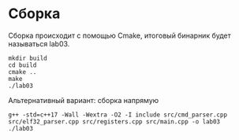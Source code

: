 # Сборка

Сборка происходит с помощью Cmake, итоговый бинарник будет называться lab03.

```
mkdir build
cd build
cmake ..
make
./lab03
```

Альтернативный вариант: сборка напрямую

```
g++ -std=c++17 -Wall -Wextra -O2 -I include src/cmd_parser.cpp src/elf32_parser.cpp src/registers.cpp src/main.cpp -o lab03
./lab03
```
